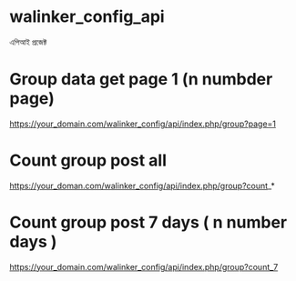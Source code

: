 # walinker_config_api
এপিআই প্রজেক্ট 


# Group data get page 1 (n numbder page)
https://your_domain.com/walinker_config/api/index.php/group?page=1 

# Count group post all 
https://your_doman.com/walinker_config/api/index.php/group?count_*

# Count group post 7 days ( n number days )
https://your_domain.com/walinker_config/api/index.php/group?count_7
